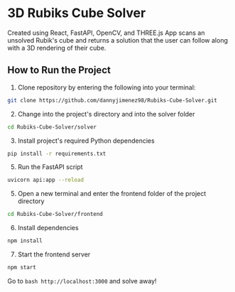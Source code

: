 # 3D Rubiks Cube Solver
Created using React, FastAPI, OpenCV, and THREE.js
App scans an unsolved Rubik's cube and returns a solution that the user can follow along with a 3D rendering of their cube.

## How to Run the Project
1.  Clone repository by entering the following into your terminal: 
```bash
git clone https://github.com/dannyjimenez98/Rubiks-Cube-Solver.git
```
2. Change into the project's directory and into the solver folder
```bash
cd Rubiks-Cube-Solver/solver
```
3. Install project's required Python dependencies
```bash
pip install -r requirements.txt
```
5. Run the FastAPI script
```bash
uvicorn api:app --reload
```
5. Open a new terminal and enter the frontend folder of the project directory
```bash
cd Rubiks-Cube-Solver/frontend
```
6. Install dependencies
```bash
npm install
```
7. Start the frontend server
```bash
npm start
```
Go to ```bash http://localhost:3000``` and solve away!
